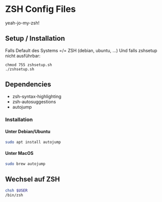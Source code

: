 # ZSH Config Files

yeah-jo-my-zsh!

## Setup / Installation

Falls Default des Systems =/= ZSH (debian, ubuntu, ...)
Und falls zshsetup nicht ausführbar:

```
chmod 755 zshsetup.sh
./zshsetup.sh
```

## Dependencies
- zsh-syntax-highlighting
- zsh-autosuggestions
- autojump

### Installation 

#### Unter Debian/Ubuntu
```bash
sudo apt install autojump
```

#### Unter MacOS
```zsh
sudo brew autojump
```

## Wechsel auf ZSH

```bash
chsh $USER
/bin/zsh
```
